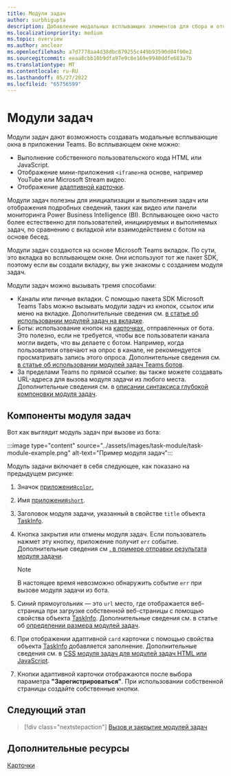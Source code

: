 ```yaml
---
title: Модули задач
author: surbhigupta
description: Добавление модальных всплывающих элементов для сбора и отображения сведений для пользователей из Microsoft Teams приложений
ms.localizationpriority: medium
ms.topic: overview
ms.author: anclear
ms.openlocfilehash: a7d7778aa4d38dbc879255c449b93590d04f00e2
ms.sourcegitcommit: eeaa8cbb10b9dfa97e9c8e169e9940ddfe683a7b
ms.translationtype: MT
ms.contentlocale: ru-RU
ms.lasthandoff: 05/27/2022
ms.locfileid: "65756599"
---
```

# <a name="task-modules"></a>Модули задач

Модули задач дают возможность создавать модальные всплывающие окна в приложении Teams. Во всплывающем окне можно:

* Выполнение собственного пользовательского кода HTML или JavaScript.
* Отображение мини-приложения `<iframe>`на основе, например YouTube или Microsoft Stream видео.
* Отображение [адаптивной карточки](/adaptive-cards/).

Модули задач полезны для инициализации и выполнения задач или отображения подробных сведений, таких как видео или панели мониторинга Power Business Intelligence (BI). Всплывающее окно часто более естественно для пользователей, инициируемых и выполняемых задач, по сравнению с вкладкой или взаимодействием с ботом на основе бесед.

Модули задач создаются на основе Microsoft Teams вкладок. По сути, это вкладка во всплывающем окне. Они используют тот же пакет SDK, поэтому если вы создали вкладку, вы уже знакомы с созданием модуля задач.

Модули задач можно вызывать тремя способами:

* Каналы или личные вкладки. С помощью пакета SDK Microsoft Teams Tabs можно вызывать модули задач из кнопок, ссылок или меню на вкладке. Дополнительные сведения см. [в статье об использовании модулей задач на вкладке](~/task-modules-and-cards/task-modules/task-modules-tabs.md).
* Боты: использование кнопок на [карточках,](~/task-modules-and-cards/cards/cards-reference.md) отправленных от бота. Это полезно, если не требуется, чтобы все пользователи канала могли видеть, что вы делаете с ботом. Например, когда пользователи отвечают на опрос в канале, не рекомендуется просматривать запись этого опроса. Дополнительные сведения см. [в статье об использовании модулей задач Teams ботов](~/task-modules-and-cards/task-modules/task-modules-bots.md).
* За пределами Teams по прямой ссылке: вы также можете создавать URL-адреса для вызова модуля задачи из любого места. Дополнительные сведения см. в [описании синтаксиса глубокой компоновки модуля задач](~/task-modules-and-cards/task-modules/invoking-task-modules.md#task-module-deep-link-syntax).

## <a name="components-of-a-task-module"></a>Компоненты модуля задач

Вот как выглядит модуль задач при вызове из бота:

:::image type="content" source="../assets/images/task-module/task-module-example.png" alt-text="Пример модуля задач":::

Модуль задачи включает в себя следующее, как показано на предыдущем рисунке:

1. Значок [приложения`color`.](~/resources/schema/manifest-schema.md#icons)
2. Имя [приложения`short`](~/resources/schema/manifest-schema.md#name).
3. Заголовок модуля задачи, указанный в свойстве `title` объекта [TaskInfo](~/task-modules-and-cards/task-modules/invoking-task-modules.md#the-taskinfo-object).
4. Кнопка закрытия или отмены модуля задач. Если пользователь нажмет эту кнопку, приложение получит `err` событие. Дополнительные сведения см [. в примере отправки результата модуля задачи](~/task-modules-and-cards/task-modules/task-modules-tabs.md#example-of-submitting-the-result-of-a-task-module).

    > [!NOTE]
    > В настоящее время невозможно обнаружить событие `err` при вызове модуля задачи из бота.

5. Синий прямоугольник — это `url` место, где отображается веб-страница при загрузке собственной веб-страницы с помощью свойства объекта [TaskInfo](~/task-modules-and-cards/task-modules/invoking-task-modules.md#the-taskinfo-object). Дополнительные сведения см. в статье об [определении размера модулей задач](~/task-modules-and-cards/task-modules/invoking-task-modules.md#task-module-sizing).
6. При отображении адаптивной `card` карточки с помощью свойства объекта [TaskInfo](~/task-modules-and-cards/task-modules/invoking-task-modules.md#the-taskinfo-object) добавляется заполнение. Дополнительные сведения см. в [CSS модуля задач для модулей задач HTML или JavaScript](~/task-modules-and-cards/task-modules/invoking-task-modules.md#task-module-css-for-html-or-javascript-task-modules).
7. Кнопки адаптивной карточки отображаются после выбора параметра **"Зарегистрироваться"**. При использовании собственной страницы создайте собственные кнопки.

## <a name="next-step"></a>Следующий этап

> [!div class="nextstepaction"]
> [Вызов и закрытие модулей задач](~/task-modules-and-cards/task-modules/invoking-task-modules.md)

## <a name="see-also"></a>Дополнительные ресурсы

[Карточки](~/task-modules-and-cards/what-are-cards.md)
